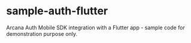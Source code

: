 # sample-auth-flutter
Arcana Auth Mobile SDK integration with a Flutter app - sample code for demonstration purpose only.
